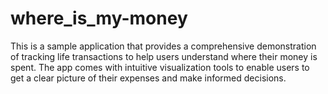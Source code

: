 # where_is_my-money
This is a sample application that provides a comprehensive demonstration of tracking life transactions to help users understand where their money is spent. The app comes with intuitive visualization tools to enable users to get a clear picture of their expenses and make informed decisions.
